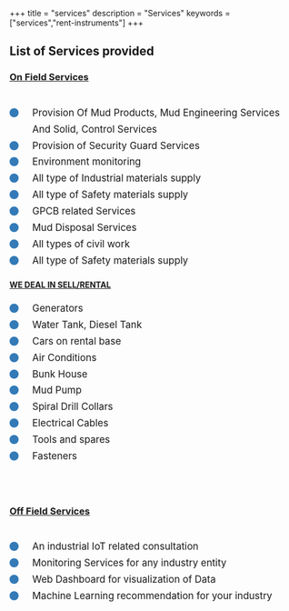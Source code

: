 +++
title = "services"
description = "Services"
keywords = ["services","rent-instruments"]
+++
<div class="heading text-center">
               
## List of Services provided
<style>
ul.circle-checkmark {
  font-size: 17px;
  line-height: 1.7em;
  margin: 5px 0 15px;
  padding: 0;
}

ul.circle-checkmark li.circle-checkmark-service {
  list-style: none;
  position: relative;
  padding: 0 0 0 40px
;
}

ul.circle-checkmark li.circle-checkmark-service::before {
  content: "";
  position: absolute;
  left: 0;
  top: 6px;
  border: solid 8px #337ab7;
  border-radius: 8px;
  -moz-border-radius: 8px;
  -webkit-border-radius: 8px;
}




}
</style>
</div>

<u><h3> On Field Services</h3></u>
<div class="col-md-6">
<br/>
<ul class="circle-checkmark">
<li class="circle-checkmark-service">
Provision Of Mud Products, Mud Engineering Services And Solid, Control Services</li>

<li class="circle-checkmark-service">
 Provision of Security Guard Services
</li>

<li class="circle-checkmark-service">
 Environment monitoring
</li>
<li class="circle-checkmark-service">
 All type of Industrial materials supply
</li><li class="circle-checkmark-service">
All type of Safety materials supply
</li>
<li class="circle-checkmark-service">
GPCB related Services
</li>
<li class="circle-checkmark-service">
Mud Disposal Services 
</li>
<li class="circle-checkmark-service">
All types of civil work 
</li>
<li class="circle-checkmark-service">All type of Safety materials supply</li>

</ul>
</div>

<div class="col-md-6">
<u><h4>WE DEAL IN SELL/RENTAL</h4>
</u>
<ul class="circle-checkmark">
<li class="circle-checkmark-service">
Generators
<li class="circle-checkmark-service">
Water Tank, Diesel Tank
</li>
<li class="circle-checkmark-service">
Cars on rental base
</li>
<li class="circle-checkmark-service">
Air Conditions
</li>
<li class="circle-checkmark-service">
Bunk House
</li><li class="circle-checkmark-service">
Mud Pump
</li>
<li class="circle-checkmark-service">
Spiral Drill Collars
</li>
<li class="circle-checkmark-service">
Electrical Cables
</li>
<li class="circle-checkmark-service">
Tools and spares</li>
<li class="circle-checkmark-service">Fasteners</li>

</ul>
</div>
<br/>
<br/>

<u><h3> Off Field Services</h3></u>
<div class="col-md-6">
<br/>
<ul class="circle-checkmark">
<li class="circle-checkmark-service">
An industrial IoT related consultation
<li class="circle-checkmark-service">
Monitoring Services for any industry entity
</li>

<li class="circle-checkmark-service">
Web Dashboard for visualization of Data
</li>
<li class="circle-checkmark-service">
Machine Learning recommendation for your industry

</ul>
</div>


</div>